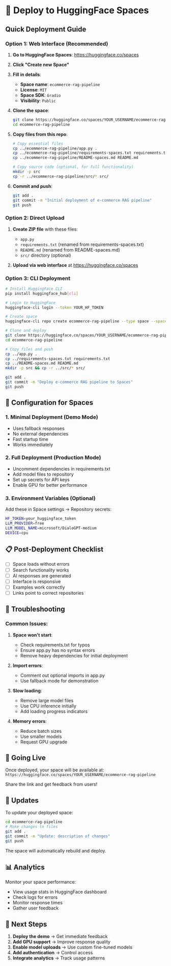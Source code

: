 # 🚀 Deploy to HuggingFace Spaces

## Quick Deployment Guide

### Option 1: Web Interface (Recommended)

1. **Go to HuggingFace Spaces**: https://huggingface.co/spaces
2. **Click "Create new Space"**
3. **Fill in details**:
   - **Space name**: `ecommerce-rag-pipeline`
   - **License**: `MIT`
   - **Space SDK**: `Gradio`
   - **Visibility**: `Public`
4. **Clone the space**:
   ```bash
   git clone https://huggingface.co/spaces/YOUR_USERNAME/ecommerce-rag-pipeline
   cd ecommerce-rag-pipeline
   ```

5. **Copy files from this repo**:
   ```bash
   # Copy essential files
   cp ../ecommerce-rag-pipeline/app.py .
   cp ../ecommerce-rag-pipeline/requirements-spaces.txt requirements.txt
   cp ../ecommerce-rag-pipeline/README-spaces.md README.md

   # Copy source code (optional, for full functionality)
   mkdir -p src
   cp -r ../ecommerce-rag-pipeline/src/* src/
   ```

6. **Commit and push**:
   ```bash
   git add .
   git commit -m "Initial deployment of e-commerce RAG pipeline"
   git push
   ```

### Option 2: Direct Upload

1. **Create ZIP file** with these files:
   - `app.py`
   - `requirements.txt` (renamed from requirements-spaces.txt)
   - `README.md` (renamed from README-spaces.md)
   - `src/` directory (optional)

2. **Upload via web interface** at https://huggingface.co/spaces

### Option 3: CLI Deployment

```bash
# Install HuggingFace CLI
pip install huggingface_hub[cli]

# Login to HuggingFace
huggingface-cli login --token YOUR_HF_TOKEN

# Create space
huggingface-cli repo create ecommerce-rag-pipeline --type space --space_sdk gradio

# Clone and deploy
git clone https://huggingface.co/spaces/YOUR_USERNAME/ecommerce-rag-pipeline
cd ecommerce-rag-pipeline

# Copy files and push
cp ../app.py .
cp ../requirements-spaces.txt requirements.txt
cp ../README-spaces.md README.md
mkdir -p src && cp -r ../src/* src/

git add .
git commit -m "Deploy e-commerce RAG pipeline to Spaces"
git push
```

## 🔧 Configuration for Spaces

### 1. Minimal Deployment (Demo Mode)
- Uses fallback responses
- No external dependencies
- Fast startup time
- Works immediately

### 2. Full Deployment (Production Mode)
- Uncomment dependencies in requirements.txt
- Add model files to repository
- Set up secrets for API keys
- Enable GPU for better performance

### 3. Environment Variables (Optional)

Add these in Space settings → Repository secrets:

```bash
HF_TOKEN=your_huggingface_token
LLM_PROVIDER=free
LLM_MODEL_NAME=microsoft/DialoGPT-medium
DEVICE=cpu
```

## 📋 Post-Deployment Checklist

- [ ] Space loads without errors
- [ ] Search functionality works
- [ ] AI responses are generated
- [ ] Interface is responsive
- [ ] Examples work correctly
- [ ] Links point to correct repositories

## 🐛 Troubleshooting

### Common Issues:

1. **Space won't start**:
   - Check requirements.txt for typos
   - Ensure app.py has no syntax errors
   - Remove heavy dependencies for initial deployment

2. **Import errors**:
   - Comment out optional imports in app.py
   - Use fallback mode for demonstration

3. **Slow loading**:
   - Remove large model files
   - Use CPU inference initially
   - Add loading progress indicators

4. **Memory errors**:
   - Reduce batch sizes
   - Use smaller models
   - Request GPU upgrade

## 🚀 Going Live

Once deployed, your space will be available at:
`https://huggingface.co/spaces/YOUR_USERNAME/ecommerce-rag-pipeline`

Share the link and get feedback from users!

## 🔄 Updates

To update your deployed space:

```bash
cd ecommerce-rag-pipeline
# Make changes to files
git add .
git commit -m "Update: description of changes"
git push
```

The space will automatically rebuild and deploy.

## 📊 Analytics

Monitor your space performance:
- View usage stats in HuggingFace dashboard
- Check logs for errors
- Monitor response times
- Gather user feedback

## 🎯 Next Steps

1. **Deploy the demo** → Get immediate feedback
2. **Add GPU support** → Improve response quality
3. **Enable model uploads** → Use custom fine-tuned models
4. **Add authentication** → Control access
5. **Integrate analytics** → Track usage patterns